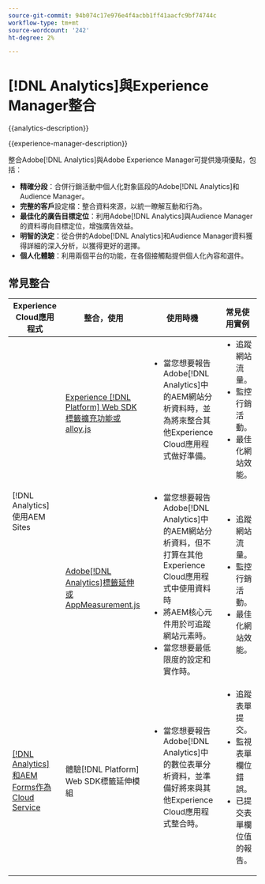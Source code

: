 ```yaml
---
source-git-commit: 94b074c17e976e4f4acbb1ff41aacfc9bf74744c
workflow-type: tm+mt
source-wordcount: '242'
ht-degree: 2%

---
```



# [!DNL Analytics]與Experience Manager整合

{{analytics-description}}

{{experience-manager-description}}

整合Adobe[!DNL Analytics]與Adobe Experience Manager可提供幾項優點，包括：

+ **精確分段**：合併行銷活動中個人化對象區段的Adobe[!DNL Analytics]和Audience Manager。
+ **完整的客戶**&#x200B;設定檔：整合資料來源，以統一瞭解互動和行為。
+ **最佳化的廣告目標定位**：利用Adobe[!DNL Analytics]與Audience Manager的資料導向目標定位，增強廣告效益。
+ **明智的決定**：從合併的Adobe[!DNL Analytics]和Audience Manager資料獲得詳細的深入分析，以獲得更好的選擇。
+ **個人化體驗**：利用兩個平台的功能，在各個接觸點提供個人化內容和選件。

## 常見整合

<table>
    <thead>
        <tr>
            <th>Experience Cloud應用程式</th>
            <th>整合，使用</th>
            <th>使用時機</th>
            <th>常見使用實例</th>
        </tr>
    </thead>
    <tbody>
        <tr>
            <td rowspan="2">[!DNL Analytics] 使用AEM Sites</a></td>
            <td><a href="https://experienceleague.adobe.com/docs/experience-manager-learn/sites/integrations/experience-platform/analytics-using-web-sdk.html?lang=zh-Hant" target="_blank" rel="noreferrer">Experience [!DNL Platform] Web SDK標籤擴充功能或alloy.js</a></td>
            <td>
                <ul style="margin-top: 0;">
                    <li>當您想要報告Adobe[!DNL Analytics]中的AEM網站分析資料時，並為將來整合其他Experience Cloud應用程式做好準備。</li>
                </ul>
            </td>
            <td>
                <ul style="margin-top: 0;">
                  <li>追蹤網站流量。</li>
                  <li>監控行銷活動。</li>
                  <li>最佳化網站效能。</li>
                </ul>
            </td>
        </tr>
        <tr>
            <td><a href="https://experienceleague.adobe.com/docs/experience-manager-learn/sites/integrations/analytics/collect-data-analytics.html?lang=zh-Hant" target="_blank" rel="noreferrer">Adobe[!DNL Analytics]標籤延伸或AppMeasurement.js</a></td>
            <td>
                <ul style="margin-top: 0;">
                    <li>當您想要報告Adobe[!DNL Analytics]中的AEM網站分析資料，但不打算在其他Experience Cloud應用程式中使用資料時</li>
                    <li>將AEM核心元件用於可追蹤網站元素時。</li>
                    <li>當您想要最低限度的設定和實作時。</li>
                </ul>
            </td>
            <td>
                <ul style="margin-top: 0;">
                  <li>追蹤網站流量。</li>
                  <li>監控行銷活動。</li>
                  <li>最佳化網站效能。</li>
                </ul>
            </td>
        </tr>
        <tr>
            <td><a href="https://experienceleague.adobe.com/docs/experience-manager-learn/cloud-service/forms/forms-and-analytics/introduction.html?lang=zh-Hant" target="_blank" rel="noreferrer">[!DNL Analytics] 和AEM Forms作為Cloud Service</a></td>
            <td>體驗[!DNL Platform] Web SDK標籤延伸模組</td>
            <td>
              <ul style="margin-top: 0;">
                <li>當您想要報告Adobe[!DNL Analytics]中的數位表單分析資料，並準備好將來與其他Experience Cloud應用程式整合時。</li>
              </ul>
            </td>
            <td>
                <ul style="margin-top: 0;">
                  <li>追蹤表單提交。</li>
                  <li>監視表單欄位錯誤。</li>
                  <li>已提交表單欄位值的報告。</li>
                </ul>
            </td>
        </tr>
    </tbody>          
</table>
